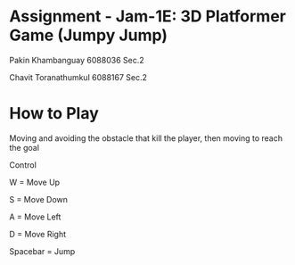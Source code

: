# Assignment - Jam-1E: 3D Platformer Game (Jumpy Jump)

Pakin   Khambanguay   6088036 Sec.2

Chavit  Toranathumkul 6088167 Sec.2

# How to Play

Moving and avoiding the obstacle that kill the player, then moving to reach the goal

Control

W = Move Up

S = Move Down

A = Move Left

D = Move Right

Spacebar = Jump
